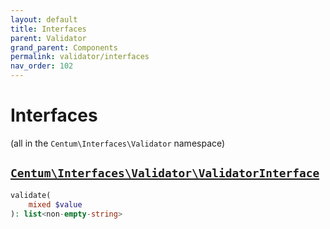 ```yaml
---
layout: default
title: Interfaces
parent: Validator
grand_parent: Components
permalink: validator/interfaces
nav_order: 102
---
```




# Interfaces

(all in the `Centum\Interfaces\Validator` namespace)



## [`Centum\Interfaces\Validator\ValidatorInterface`](https://github.com/SidRoberts/centum/blob/main/src/Interfaces/Validator/ValidatorInterface.php)

```php
validate(
    mixed $value
): list<non-empty-string>
```
